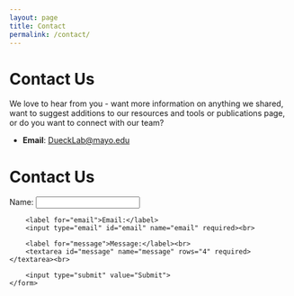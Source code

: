```yaml
---
layout: page
title: Contact
permalink: /contact/
---
```


# Contact Us

We love to hear from you - want more information on anything we shared, want to suggest additions to our resources and tools or publications page, or do you want to connect with our team?

- **Email**: [DueckLab@mayo.edu](mailto:DueckLab@mayo.edu)

<head>
    <title>Contact Us</title>
</head>
<body>
    <h1>Contact Us</h1>
    <form action="https://example.com/submit-contact-form" method="post">
        <label for="name">Name:</label>
        <input type="text" id="name" name="name" required><br>

        <label for="email">Email:</label>
        <input type="email" id="email" name="email" required><br>

        <label for="message">Message:</label><br>
        <textarea id="message" name="message" rows="4" required></textarea><br>

        <input type="submit" value="Submit">
    </form>
</body>
